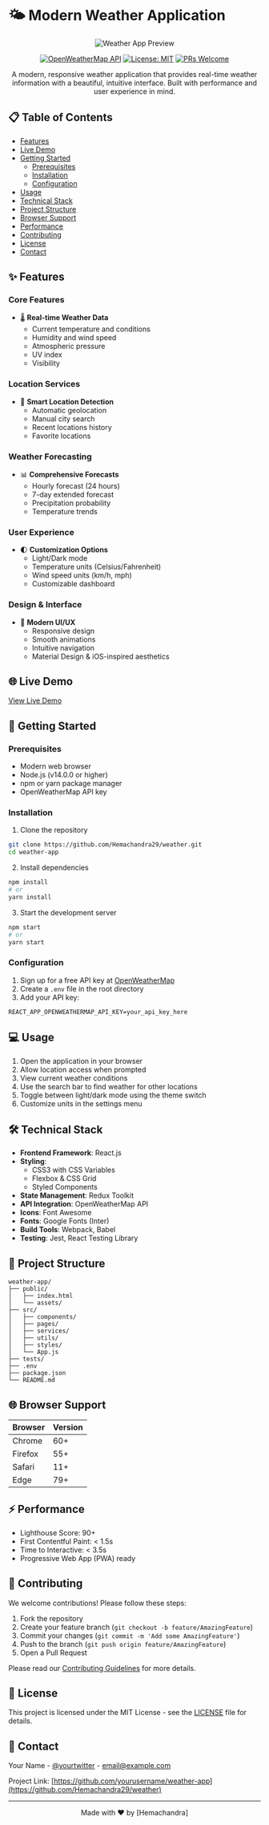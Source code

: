 # 🌤️ Modern Weather Application

<div align="center">

![Weather App Preview](https://via.placeholder.com/800x400?text=Weather+App+Preview)

[![OpenWeatherMap API](https://img.shields.io/badge/OpenWeatherMap-API-orange)](https://openweathermap.org/api)
[![License: MIT](https://img.shields.io/badge/License-MIT-yellow.svg)](https://opensource.org/licenses/MIT)
[![PRs Welcome](https://img.shields.io/badge/PRs-welcome-brightgreen.svg)](http://makeapullrequest.com)

A modern, responsive weather application that provides real-time weather information with a beautiful, intuitive interface. Built with performance and user experience in mind.

</div>

## 📋 Table of Contents

- [Features](#-features)
- [Live Demo](#-live-demo)
- [Getting Started](#-getting-started)
  - [Prerequisites](#prerequisites)
  - [Installation](#installation)
  - [Configuration](#configuration)
- [Usage](#-usage)
- [Technical Stack](#-technical-stack)
- [Project Structure](#-project-structure)
- [Browser Support](#-browser-support)
- [Performance](#-performance)
- [Contributing](#-contributing)
- [License](#-license)
- [Contact](#-contact)

## ✨ Features

### Core Features
- 🌡️ **Real-time Weather Data**
  - Current temperature and conditions
  - Humidity and wind speed
  - Atmospheric pressure
  - UV index
  - Visibility

### Location Services
- 📍 **Smart Location Detection**
  - Automatic geolocation
  - Manual city search
  - Recent locations history
  - Favorite locations

### Weather Forecasting
- 📊 **Comprehensive Forecasts**
  - Hourly forecast (24 hours)
  - 7-day extended forecast
  - Precipitation probability
  - Temperature trends

### User Experience
- 🌓 **Customization Options**
  - Light/Dark mode
  - Temperature units (Celsius/Fahrenheit)
  - Wind speed units (km/h, mph)
  - Customizable dashboard

### Design & Interface
- 🎨 **Modern UI/UX**
  - Responsive design
  - Smooth animations
  - Intuitive navigation
  - Material Design & iOS-inspired aesthetics

## 🌐 Live Demo

[View Live Demo](https://your-demo-link.com)

## 🚀 Getting Started

### Prerequisites

- Modern web browser
- Node.js (v14.0.0 or higher)
- npm or yarn package manager
- OpenWeatherMap API key

### Installation

1. Clone the repository
```bash
git clone https://github.com/Hemachandra29/weather.git
cd weather-app
```

2. Install dependencies
```bash
npm install
# or
yarn install
```

3. Start the development server
```bash
npm start
# or
yarn start
```

### Configuration

1. Sign up for a free API key at [OpenWeatherMap](https://openweathermap.org/api)
2. Create a `.env` file in the root directory
3. Add your API key:
```env
REACT_APP_OPENWEATHERMAP_API_KEY=your_api_key_here
```

## 💻 Usage

1. Open the application in your browser
2. Allow location access when prompted
3. View current weather conditions
4. Use the search bar to find weather for other locations
5. Toggle between light/dark mode using the theme switch
6. Customize units in the settings menu

## 🛠️ Technical Stack

- **Frontend Framework**: React.js
- **Styling**: 
  - CSS3 with CSS Variables
  - Flexbox & CSS Grid
  - Styled Components
- **State Management**: Redux Toolkit
- **API Integration**: OpenWeatherMap API
- **Icons**: Font Awesome
- **Fonts**: Google Fonts (Inter)
- **Build Tools**: Webpack, Babel
- **Testing**: Jest, React Testing Library

## 📁 Project Structure

```
weather-app/
├── public/
│   ├── index.html
│   └── assets/
├── src/
│   ├── components/
│   ├── pages/
│   ├── services/
│   ├── utils/
│   ├── styles/
│   └── App.js
├── tests/
├── .env
├── package.json
└── README.md
```

## 🌐 Browser Support

| Browser | Version |
|---------|---------|
| Chrome  | 60+     |
| Firefox | 55+     |
| Safari  | 11+     |
| Edge    | 79+     |

## ⚡ Performance

- Lighthouse Score: 90+
- First Contentful Paint: < 1.5s
- Time to Interactive: < 3.5s
- Progressive Web App (PWA) ready

## 🤝 Contributing

We welcome contributions! Please follow these steps:

1. Fork the repository
2. Create your feature branch (`git checkout -b feature/AmazingFeature`)
3. Commit your changes (`git commit -m 'Add some AmazingFeature'`)
4. Push to the branch (`git push origin feature/AmazingFeature`)
5. Open a Pull Request

Please read our [Contributing Guidelines](CONTRIBUTING.md) for more details.

## 📝 License

This project is licensed under the MIT License - see the [LICENSE](LICENSE) file for details.

## 📧 Contact

Your Name - [@yourtwitter](https://twitter.com/yourtwitter) - email@example.com

Project Link: [https://github.com/yourusername/weather-app](https://github.com/Hemachandra29/weather)

---

<div align="center">
Made with ❤️ by [Hemachandra]
</div> 
